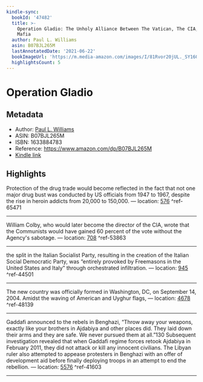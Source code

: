 ```yaml
---
kindle-sync:
  bookId: '47482'
  title: >-
    Operation Gladio: The Unholy Alliance Between The Vatican, The CIA, and The
    Mafia
  author: Paul L. Williams
  asin: B07BJL265M
  lastAnnotatedDate: '2021-06-22'
  bookImageUrl: 'https://m.media-amazon.com/images/I/81Rvor20jUL._SY160.jpg'
  highlightsCount: 5
---
```

# Operation Gladio
## Metadata
* Author: [Paul L. Williams](https://www.amazon.com/Paul-L-Williams/e/B001IXM77C/ref=dp_byline_cont_ebooks_1)
* ASIN: B07BJL265M
* ISBN: 1633884783
* Reference: https://www.amazon.com/dp/B07BJL265M
* [Kindle link](kindle://book?action=open&asin=B07BJL265M)

## Highlights
Protection of the drug trade would become reflected in the fact that not one major drug bust was conducted by US officials from 1947 to 1967, despite the rise in heroin addicts from 20,000 to 150,000. — location: [576](kindle://book?action=open&asin=B07BJL265M&location=576) ^ref-65471

---
William Colby, who would later become the director of the CIA, wrote that the Communists would have gained 60 percent of the vote without the Agency's sabotage. — location: [708](kindle://book?action=open&asin=B07BJL265M&location=708) ^ref-53863

---
the split in the Italian Socialist Party, resulting in the creation of the Italian Social Democratic Party, was “entirely provoked by Freemasons in the United States and Italy” through orchestrated infiltration. — location: [945](kindle://book?action=open&asin=B07BJL265M&location=945) ^ref-44501

---
The new country was officially formed in Washington, DC, on September 14, 2004. Amidst the waving of American and Uyghur flags, — location: [4678](kindle://book?action=open&asin=B07BJL265M&location=4678) ^ref-48139

---
Gaddafi announced to the rebels in Benghazi, “Throw away your weapons, exactly like your brothers in Ajdabiya and other places did. They laid down their arms and they are safe. We never pursued them at all.”130 Subsequent investigation revealed that when Gaddafi regime forces retook Ajdabiya in February 2011, they did not attack or kill any innocent civilians. The Libyan ruler also attempted to appease protesters in Benghazi with an offer of development aid before finally deploying troops in an attempt to end the rebellion. — location: [5576](kindle://book?action=open&asin=B07BJL265M&location=5576) ^ref-41603

---
